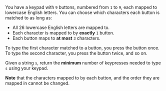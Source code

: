 You have a keypad with `9` buttons, numbered from `1` to `9`, each mapped to lowercase English letters. You can choose which characters each button is matched to as long as:

- All 26 lowercase English letters are mapped to.
- Each character is mapped to by **exactly** `1` button.
- Each button maps to **at most** `3` characters.

To type the first character matched to a button, you press the button once. To type the second character, you press the button twice, and so on.

Given a string `s`, return the **minimum** number of keypresses needed to type `s` using your keypad.

**Note** that the characters mapped to by each button, and the order they are mapped in cannot be changed.